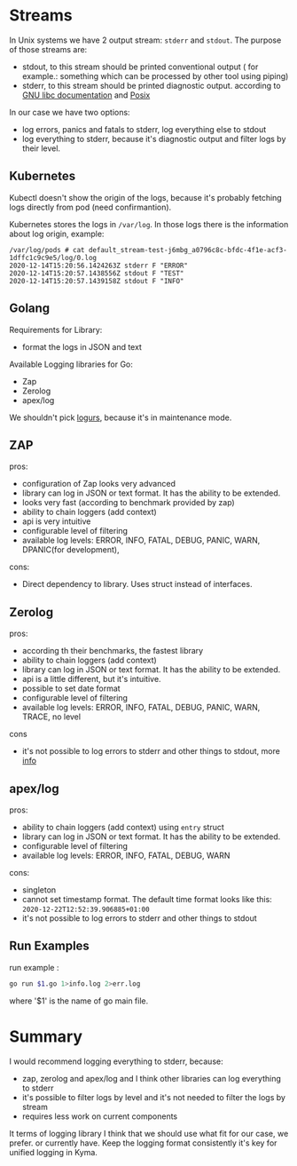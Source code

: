 # Streams 
In Unix systems we have 2 output stream: `stderr` and `stdout`. The purpose of those streams are:
- stdout, to this stream should be printed conventional output ( for example.: something which can be processed by other tool using piping)
- stderr, to this stream should be printed diagnostic output.
according to [GNU libc documentation](https://www.gnu.org/software/libc/manual/html_node/Standard-Streams.html)
and [Posix](https://pubs.opengroup.org/onlinepubs/9699919799/functions/stderr.html)

In our case we have two options:
- log errors, panics and fatals to stderr, log everything else to stdout 
- log everything to stderr, because it's diagnostic output and filter logs by their level.

## Kubernetes
Kubectl doesn't show the origin of the logs, because it's probably fetching logs directly from pod (need confirmantion).

Kubernetes stores the logs in `/var/log`. In those logs there is the information about log origin, example:
```
/var/log/pods # cat default_stream-test-j6mbg_a0796c8c-bfdc-4f1e-acf3-1dffc1c9c9e5/log/0.log
2020-12-14T15:20:56.1424263Z stderr F "ERROR"
2020-12-14T15:20:57.1438556Z stdout F "TEST"
2020-12-14T15:20:57.1439158Z stdout F "INFO"
```

## Golang
Requirements for Library:
- format the logs in JSON and text

Available Logging libraries for Go:
- Zap
- Zerolog
- apex/log

We shouldn't pick [logurs](https://github.com/sirupsen/logrus), because it's in maintenance mode.

## ZAP
pros:
- configuration of Zap looks very advanced
- library can log in JSON or text format. It has the ability to be extended.
- looks very fast (according to benchmark provided by zap)
- ability to chain loggers (add context)
- api is very intuitive
- configurable level of filtering
- available log levels: ERROR, INFO, FATAL, DEBUG, PANIC, WARN, DPANIC(for development),  

cons:
- Direct dependency to library. Uses struct instead of interfaces.

## Zerolog

pros:
- according th their benchmarks, the fastest library
- ability to chain loggers (add context)
- library can log in JSON or text format. It has the ability to be extended.
- api is a little different, but it's intuitive.
- possible to set date format
- configurable level of filtering
- available log levels: ERROR, INFO, FATAL, DEBUG, PANIC, WARN, TRACE, no level

cons
- it's not possible to log errors to stderr and other things to stdout, more [info](https://github.com/rs/zerolog/issues/150)

## apex/log
pros:
- ability to chain loggers (add context) using `entry` struct
- library can log in JSON or text format. It has the ability to be extended.
- configurable level of filtering
- available log levels: ERROR, INFO, FATAL, DEBUG, WARN

cons:
- singleton
- cannot set timestamp format. The default time format looks like this:  `2020-12-22T12:52:39.906885+01:00`
- it's not possible to log errors to stderr and other things to stdout


## Run Examples
run example :
```bash
go run $1.go 1>info.log 2>err.log
```
where '$1' is the name of go main file.

# Summary

I would recommend logging everything to stderr, because:
- zap, zerolog and apex/log and I think other libraries can log everything to stderr 
- it's possible to filter logs by level and it's not needed to filter the logs by stream
- requires less work on current components

It terms of logging library I think that we should use what fit for our case, we prefer. or currently have.
Keep the logging format consistently it's key for unified logging in Kyma.
